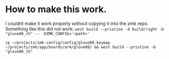 # How to make this work.
I couldnt make it work properly without copying it into the zmk repo. Something like this did not work: `west build --pristine -d build/right -b "glove80_rh" -- -DZMK_CONFIG='<path>'`
```
cp ~/projects/zmk-config/config/glove80.keymap ~/projects/zmk/app/boards/arm/glove80/ && west build --pristine -b "glove80_lh"
```
